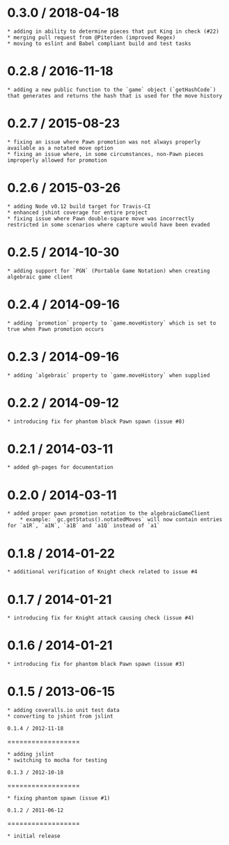 0.3.0 / 2018-04-18
==================

	* adding in ability to determine pieces that put King in check (#22)
	* merging pull request from @Piterden (improved Regex)
	* moving to eslint and Babel compliant build and test tasks

0.2.8 / 2016-11-18
==================

	* adding a new public function to the `game` object (`getHashCode`) that generates and returns the hash that is used for the move history

0.2.7 / 2015-08-23
==================

	* fixing an issue where Pawn promotion was not always properly available as a notated move option
	* fixing an issue where, in some circumstances, non-Pawn pieces improperly allowed for promotion

0.2.6 / 2015-03-26
==================

	* adding Node v0.12 build target for Travis-CI
	* enhanced jshint coverage for entire project
	* fixing issue where Pawn double-square move was incorrectly restricted in some scenarios where capture would have been evaded

0.2.5 / 2014-10-30
==================

	* adding support for `PGN` (Portable Game Notation) when creating algebraic game client

0.2.4 / 2014-09-16
==================

	* adding `promotion` property to `game.moveHistory` which is set to true when Pawn promotion occurs

0.2.3 / 2014-09-16
==================

	* adding `algebraic` property to `game.moveHistory` when supplied

0.2.2 / 2014-09-12
==================

	* introducing fix for phantom black Pawn spawn (issue #8)

0.2.1 / 2014-03-11
==================

	* added gh-pages for documentation

0.2.0 / 2014-03-11
==================

	* added proper pawn promotion notation to the algebraicGameClient
		* example: `gc.getStatus().notatedMoves` will now contain entries for `a1R`, `a1N`, `a1B` and `a1Q` instead of `a1`

0.1.8 / 2014-01-22
==================

	* additional verification of Knight check related to issue #4

0.1.7 / 2014-01-21
==================

	* introducing fix for Knight attack causing check (issue #4)

0.1.6 / 2014-01-21
==================

	* introducing fix for phantom black Pawn spawn (issue #3)

0.1.5 / 2013-06-15
==================

	* adding coveralls.io unit test data
	* converting to jshint from jslint

	0.1.4 / 2012-11-18
==================

	* adding jslint
	* switching to mocha for testing

	0.1.3 / 2012-10-18
==================

	* fixing phantom spawn (issue #1)

	0.1.2 / 2011-06-12
==================

	* initial release
